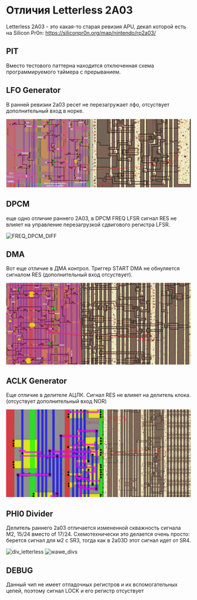 # Отличия Letterless 2A03

Letterless 2A03 - это какая-то старая ревизия APU, декап которой есть на Silicon Pr0n: https://siliconpr0n.org/map/nintendo/rp2a03/

## PIT

Вместо тестового паттерна находится отключенная схема программируемого таймера с прерыванием.

## LFO Generator

В ранней ревизии 2а03 ресет не перезагружает лфо, отсуствует дополнительный вход в норке.

![0001](/BreakingNESWiki/imgstore/apu/old_2a03/0001.png)

## DPCM

еще одно отличие раннего 2А03, в DPCM FREQ LFSR  сигнал RES не влияет на управление перезагрузкой сдвигового регистра LFSR.

![FREQ_DPCM_DIFF](https://github.com/user-attachments/assets/bf5e8b10-4419-4629-bdb6-3106e1f7ae9f)

## DMA 

Вот еще отличие в ДМА контрол. Триггер START DMA не обнуляется сигналом RES (дополнительный вход отсуствует).

![0002](/BreakingNESWiki/imgstore/apu/old_2a03/0002.png)

## ACLK Generator

Еще отличие в делителе АЦЛК.  Сигнал RES не влияет на делитель клока. (отсуствует дополнительный вход NOR)

![0003](/BreakingNESWiki/imgstore/apu/old_2a03/0003.png)

## PHI0 Divider

Делитель раннего 2а03 отличается измененной скважность сигнала М2, 15/24 вместо of 17/24. Схемотехнически это делается очень просто:
берется сигнал для м2 c SR3, тогда как в 2a03D этот сигнал идет от SR4.

![div_letterless](https://github.com/user-attachments/assets/a60ee82e-b434-4ef7-9ae6-aeb1b0de0343)
![wawe_divs](https://github.com/user-attachments/assets/6a49a09d-85b6-4ae3-b257-1cc82278e72d)

## DEBUG

Данный чип не имеет отладочных регистров и их вспомогательных цепей, поэтому сигнал LOCK и его регистр отсуствует
